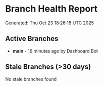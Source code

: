 # Branch Health Report
Generated: Thu Oct 23 18:26:18 UTC 2025

## Active Branches
- **main** - 16 minutes ago by Dashboard Bot

## Stale Branches (>30 days)
No stale branches found
